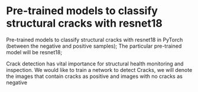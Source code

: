 # Pre-trained models to classify structural cracks with resnet18

Pre-trained models to classify structural cracks with resnet18 in PyTorch (between the negative and positive samples); The particular pre-trained model will be resnet18;

Crack detection has vital importance for structural health monitoring and inspection. We would like to train a network to detect Cracks, we will denote the images that contain cracks as positive and images with no cracks as negative

